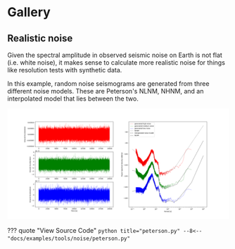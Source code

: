 # Gallery

## Realistic noise

Given the spectral amplitude in observed seismic noise on Earth is not flat (i.e.
white noise), it makes sense to calculate more realistic noise for things like
resolution tests with synthetic data.

In this example, random noise seismograms are generated from three different
noise models. These are Peterson's NLNM, NHNM, and an interpolated model that
lies between the two.

![peterson](../examples/tools/noise/peterson.png)

??? quote "View Source Code"
    ```python title="peterson.py"
    --8<-- "docs/examples/tools/noise/peterson.py"
    ```
